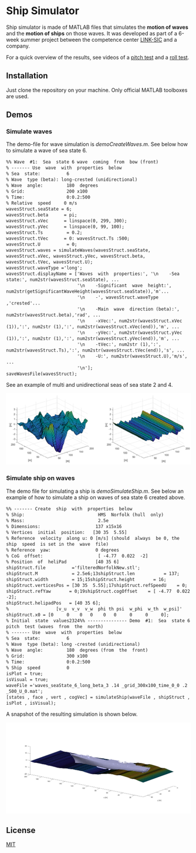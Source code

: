 # Ship Simulator
Ship simulator is made of MATLAB files that simulates the **motion of waves** and the **motion of ships** on those waves. It was developed as part of a 6-week summer project between the competence center [LINK-SIC](https://liu.se/en/research/link-sic) and a company. 

For a quick overview of the results, see videos of a [pitch test](https://www.youtube.com/watch?v=bgkPYYFX2YQ) and a [roll test](https://www.youtube.com/watch?v=zRmFIrhpuu0).

## Installation
Just clone the repository on your machine. Only official MATLAB toolboxes are used.

## Demos
### Simulate waves
The demo-file for wave simulation is _demoCreateWaves.m_. See below how to simulate a wave of sea state 6.

```
%% Wave  #1:  Sea  state 6 wave  coming  from  bow (front)
% ------- Use  wave  with  properties  below
% Sea  state:          6
% Wave  type (beta): long-crested (unidirectional)
% Wave  angle:         180  degrees
% Grid:                200 x100
% Time:                0:0.2:500
% Relative  speed     0 m/s
wavesStruct.seaState = 6;
wavesStruct.beta      = pi;
wavesStruct.xVec      = linspace(0, 299, 300);
wavesStruct.yVec      = linspace(0, 99, 100);
wavesStruct.Ts         = 0.2;
wavesStruct.tVec      = 0: wavesStruct.Ts :500;
wavesStruct.U          = 0;
wavesStruct.waves = simulateWaves(wavesStruct.seaState, wavesStruct.xVec, wavesStruct.yVec, wavesStruct.beta, wavesStruct.tVec, wavesStruct.U);
wavesStruct.waveType ='long';
wavesStruct.displayName = ['Waves  with  properties:', '\n    -Sea  state:', num2str(wavesStruct.seaState), ...
                           '\n    -Significant  wave  height:', num2str(getSignificantWaveHeight(wavesStruct.seaState)),'m'...
                           '\n    -', wavesStruct.waveType ,'crested'...
                           '\n    -Main  wave  direction (beta):', num2str(wavesStruct.beta),'rad', ...
                           '\n    -xVec:', num2str(wavesStruct.xVec (1)),':', num2str (1),':', num2str(wavesStruct.xVec(end)),'m', ...
                           '\n    -yVec:', num2str(wavesStruct.yVec (1)),':', num2str (1),':', num2str(wavesStruct.yVec(end)),'m', ...
                           '\n    -tVec:', num2str (1),':', num2str(wavesStruct.Ts),':', num2str(wavesStruct.tVec(end)),'s', ...
                           '\n    -U:', num2str(wavesStruct.U),'m/s', ...
                           '\n'];
saveWavesFile(wavesStruct);
```

See an example of multi and unidirectional seas of sea state 2 and 4.

![Image of short and long crested](https://github.com/LINK-SIC-2021-Bernat-Granstrom/ship-simulator/blob/main/img/short-long-poster-cropped.png)

### Simulate ship on waves
The demo file for simulating a ship is _demoSimulateShip.m_. See below an example of how to simulate a ship on waves of sea state 6 created above.

```
%% ------- Create  ship  with  properties  below
% Ship:                            HMS  Norfolk (hull  only)
% Mass:                            2.5e
% Dimensions:                     137 x15x16
% Vertices  initial  position:   [30 35  5.55]
% Reference  velocity  along u: 0 [m/s] (should  always  be 0, the  ship  speed  is set in the  wave  file)
% Reference  yaw:                 0 degrees
% CoG  offset:                     [ -4.77  0.022  -2]
% Position  of  heliPad           [40 35 6]
shipStruct.file          ='filteredNorfolkNew.stl';
shipStruct.M             = 2.5e6;13shipStruct.len           = 137;
shipStruct.width         = 15;15shipStruct.height       = 16;
shipStruct.verticesPos = [30 35  5.55];17shipStruct.refSpeedU    = 0;
shipStruct.refYaw       = 0;19shipStruct.cogOffset    = [ -4.77  0.022  -2];
shipStruct.helipadPos   = [40 35 6];
%                  [v_u  v_v  v_w  phi th psi  w_phi  w_th  w_psi]'
shipStruct.x0 = [0     0    0   0    0   0     0     0     0]; 
% Initial  state  values2324%% --------------- Demo  #1:  Sea  state 6 pitch  test (waves  from  the  north)
% ------- Use  wave  with  properties  below
% Sea  state:          6
% Wave  type (beta): long -crested (unidirectional)
% Wave  angle:         180  degrees (from  the  front)
% Grid:                300 x100
% Time:                0:0.2:500
% Ship  speed          0
isPlot = true;
isVisual = true;
waveFile ='waves_seaState_6_long_beta_3 .14 _grid_300x100_time_0_0 .2 _500_U_0.mat';
[states , face , vert , cogVec] = simulateShip(waveFile , shipStruct , isPlot , isVisual);
```

A snapshot of the resulting simulation is shown below.

![Ship simulation](https://github.com/LINK-SIC-2021-Bernat-Granstrom/ship-simulator/blob/main/img/ship-on-wave-sea-state-6.png)


## License
[MIT](https://github.com/LINK-SIC-2021-Bernat-Granstrom/ship-simulator/blob/main/LICENSE)
